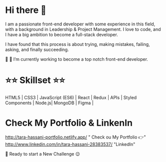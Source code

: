# Hi there 👋

I am a passionate front-end developer with some experience in this field, with a background in Leadership & Project Management.
I love to code, and I have a big ambition to become a full-stack developer.

I have found that this process is about trying, making mistakes, failing, asking, and finally succeeding. 

🚀 🎯 I’m currently working to become a top notch front-end developer.



# ⭐⭐ Skillset ⭐⭐

 HTML5 | CSS3 | JavaScript (ES6) | React | Redux | APIs | Styled Components | Node.js| MongoDB | Figma |
 
 
# Check My Portfolio & LinkenIn 
http://tara-hassani-portfolio.netlify.app/  " Check ou My Portfolio 👉"
http://www.linkedin.com/in/tara-hassani-28383537/   "LinkedIn" 


 📣 Ready to start a New Challenge 😉

